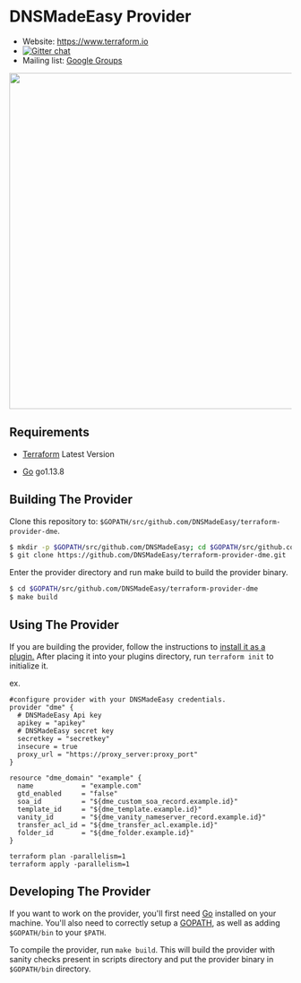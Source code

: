 # DNSMadeEasy Provider


- Website: https://www.terraform.io
- [![Gitter chat](https://badges.gitter.im/hashicorp-terraform/Lobby.png)](https://gitter.im/hashicorp-terraform/Lobby)
- Mailing list: [Google Groups](http://groups.google.com/group/terraform-tool)

<img src="https://cdn.rawgit.com/hashicorp/terraform-website/master/content/source/assets/images/logo-hashicorp.svg" width="600px">


Requirements
------------

- [Terraform](https://www.terraform.io/downloads.html) Latest Version

- [Go](https://golang.org/doc/install) go1.13.8

## Building The Provider ##
Clone this repository to: `$GOPATH/src/github.com/DNSMadeEasy/terraform-provider-dme`.

```sh
$ mkdir -p $GOPATH/src/github.com/DNSMadeEasy; cd $GOPATH/src/github.com/DNSMadeEasy
$ git clone https://github.com/DNSMadeEasy/terraform-provider-dme.git
```

Enter the provider directory and run make build to build the provider binary.

```sh
$ cd $GOPATH/src/github.com/DNSMadeEasy/terraform-provider-dme
$ make build

```

Using The Provider
------------------
If you are building the provider, follow the instructions to [install it as a plugin.](https://www.terraform.io/docs/plugins/basics.html#installing-a-plugin) After placing it into your plugins directory, run `terraform init` to initialize it.

ex.
```hcl
#configure provider with your DNSMadeEasy credentials.
provider "dme" {
  # DNSMadeEasy Api key
  apikey = "apikey"
  # DNSMadeEasy secret key
  secretkey = "secretkey"
  insecure = true
  proxy_url = "https://proxy_server:proxy_port"
}

resource "dme_domain" "example" {
  name            = "example.com"
  gtd_enabled     = "false"
  soa_id          = "${dme_custom_soa_record.example.id}"
  template_id     = "${dme_template.example.id}"
  vanity_id       = "${dme_vanity_nameserver_record.example.id}"
  transfer_acl_id = "${dme_transfer_acl.example.id}"
  folder_id       = "${dme_folder.example.id}"
}

```


```
terraform plan -parallelism=1
terraform apply -parallelism=1
```  

Developing The Provider
-----------------------
If you want to work on the provider, you'll first need [Go](http://www.golang.org) installed on your machine. You'll also need to correctly setup a [GOPATH](http://golang.org/doc/code.html#GOPATH), as well as adding `$GOPATH/bin` to your `$PATH`.

To compile the provider, run `make build`. This will build the provider with sanity checks present in scripts directory and put the provider binary in `$GOPATH/bin` directory.

